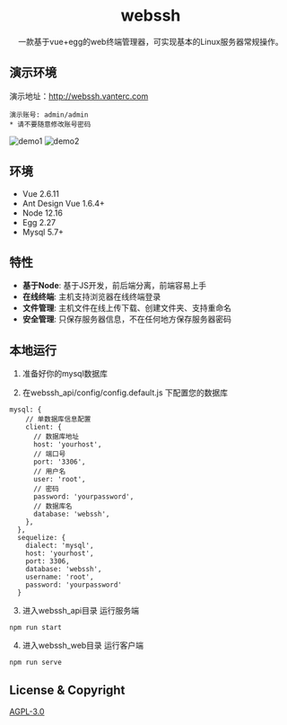 <h1 align="center">webssh</h1>

<div align="center">

一款基于vue+egg的web终端管理器，可实现基本的Linux服务器常规操作。

</div>

## 演示环境

演示地址：http://webssh.vanterc.com
```
演示账号: admin/admin
* 请不要随意修改账号密码
```
![demo1](http://pyf.vanterc.com:8188/f/28338edb033c4acfa198/?dl=1)
![demo2](http://pyf.vanterc.com:8188/f/45f665b2fe0044c1bce1/?dl=1)
## 环境

* Vue 2.6.11
* Ant Design Vue 1.6.4+
* Node 12.16
* Egg 2.27
* Mysql 5.7+

## 特性

- **基于Node**: 基于JS开发，前后端分离，前端容易上手
- **在线终端**: 主机支持浏览器在线终端登录
- **文件管理**: 主机文件在线上传下载、创建文件夹、支持重命名
- **安全管理**: 只保存服务器信息，不在任何地方保存服务器密码

## 本地运行
1. 准备好你的mysql数据库

2. 在webssh_api/config/config.default.js 下配置您的数据库
```
mysql: {
    // 单数据库信息配置
    client: {
      // 数据库地址
      host: 'yourhost',
      // 端口号
      port: '3306',
      // 用户名
      user: 'root',
      // 密码
      password: 'yourpassword',
      // 数据库名
      database: 'webssh',
    },
  },
  sequelize: {
    dialect: 'mysql',
    host: 'yourhost',
    port: 3306,
    database: 'webssh',
    username: 'root',
    password: 'yourpassword'
  }
```
3. 进入webssh_api目录 运行服务端
```
npm run start
```
4. 进入webssh_web目录 运行客户端
```
npm run serve
```

## License & Copyright
[AGPL-3.0](https://opensource.org/licenses/AGPL-3.0)